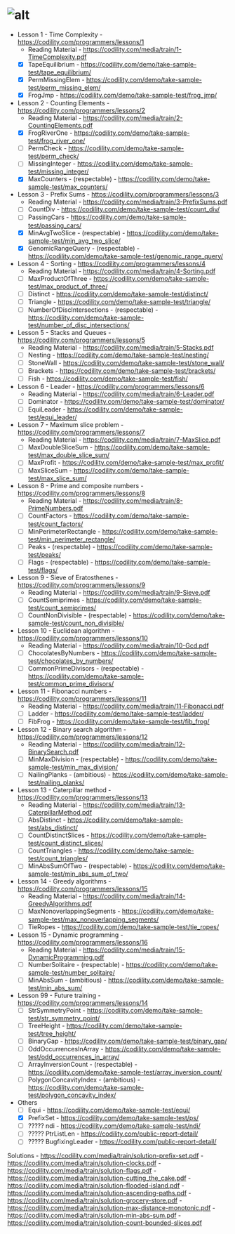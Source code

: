 # ![alt](https://codility.com/static/nux-img/logo.jpg)

- Lesson 1 - Time Complexity - https://codility.com/programmers/lessons/1
	- Reading Material - https://codility.com/media/train/1-TimeComplexity.pdf
	- [x] TapeEquilibrium - https://codility.com/demo/take-sample-test/tape_equilibrium/
	- [x] PermMissingElem - https://codility.com/demo/take-sample-test/perm_missing_elem/
	- [x] FrogJmp - https://codility.com/demo/take-sample-test/frog_jmp/
- Lesson 2 - Counting Elements - https://codility.com/programmers/lessons/2
	- Reading Material - https://codility.com/media/train/2-CountingElements.pdf
	- [x] FrogRiverOne - https://codility.com/demo/take-sample-test/frog_river_one/
	- [ ] PermCheck - https://codility.com/demo/take-sample-test/perm_check/
	- [ ] MissingInteger - https://codility.com/demo/take-sample-test/missing_integer/
	- [x] MaxCounters - (respectable) - https://codility.com/demo/take-sample-test/max_counters/
- Lesson 3 - Prefix Sums - https://codility.com/programmers/lessons/3
	- Reading Material - https://codility.com/media/train/3-PrefixSums.pdf
	- [ ] CountDiv - https://codility.com/demo/take-sample-test/count_div/
	- [ ] PassingCars - https://codility.com/demo/take-sample-test/passing_cars/
	- [x] MinAvgTwoSlice - (respectable) - https://codility.com/demo/take-sample-test/min_avg_two_slice/
	- [x] GenomicRangeQuery - (respectable) - https://codility.com/demo/take-sample-test/genomic_range_query/
- Lesson 4 - Sorting - https://codility.com/programmers/lessons/4
	- Reading Material - https://codility.com/media/train/4-Sorting.pdf
	- [ ] MaxProductOfThree - https://codility.com/demo/take-sample-test/max_product_of_three/
	- [ ] Distinct - https://codility.com/demo/take-sample-test/distinct/
	- [ ] Triangle - https://codility.com/demo/take-sample-test/triangle/
	- [ ] NumberOfDiscIntersections - (respectable) - https://codility.com/demo/take-sample-test/number_of_disc_intersections/
- Lesson 5 - Stacks and Queues - https://codility.com/programmers/lessons/5
	- Reading Material - https://codility.com/media/train/5-Stacks.pdf
	- [ ] Nesting - https://codility.com/demo/take-sample-test/nesting/
	- [ ] StoneWall - https://codility.com/demo/take-sample-test/stone_wall/
	- [ ] Brackets - https://codility.com/demo/take-sample-test/brackets/
	- [ ] Fish - https://codility.com/demo/take-sample-test/fish/
- Lesson 6 - Leader - https://codility.com/programmers/lessons/6
	- Reading Material - https://codility.com/media/train/6-Leader.pdf
	- [ ] Dominator - https://codility.com/demo/take-sample-test/dominator/
	- [ ] EquiLeader - https://codility.com/demo/take-sample-test/equi_leader/
- Lesson 7 - Maximum slice problem - https://codility.com/programmers/lessons/7
	- Reading Material - https://codility.com/media/train/7-MaxSlice.pdf
	- [ ] MaxDoubleSliceSum - https://codility.com/demo/take-sample-test/max_double_slice_sum/
	- [ ] MaxProfit - https://codility.com/demo/take-sample-test/max_profit/
	- [ ] MaxSliceSum - https://codility.com/demo/take-sample-test/max_slice_sum/
- Lesson 8 - Prime and composite numbers - https://codility.com/programmers/lessons/8
	- Reading Material - https://codility.com/media/train/8-PrimeNumbers.pdf
	- [ ] CountFactors - https://codility.com/demo/take-sample-test/count_factors/
	- [ ] MinPerimeterRectangle - https://codility.com/demo/take-sample-test/min_perimeter_rectangle/
	- [ ] Peaks - (respectable) - https://codility.com/demo/take-sample-test/peaks/
	- [ ] Flags - (respectable) - https://codility.com/demo/take-sample-test/flags/
- Lesson 9 - Sieve of Eratosthenes - https://codility.com/programmers/lessons/9
	- Reading Material - https://codility.com/media/train/9-Sieve.pdf
	- [ ] CountSemiprimes - https://codility.com/demo/take-sample-test/count_semiprimes/
	- [ ] CountNonDivisible - (respectable) - https://codility.com/demo/take-sample-test/count_non_divisible/
- Lesson 10 - Euclidean algorithm - https://codility.com/programmers/lessons/10
	- Reading Material - https://codility.com/media/train/10-Gcd.pdf
	- [ ] ChocolatesByNumbers - https://codility.com/demo/take-sample-test/chocolates_by_numbers/
	- [ ] CommonPrimeDivisors - (respectable) - https://codility.com/demo/take-sample-test/common_prime_divisors/
- Lesson 11 - Fibonacci numbers - https://codility.com/programmers/lessons/11
	- Reading Material - https://codility.com/media/train/11-Fibonacci.pdf
	- [ ] Ladder - https://codility.com/demo/take-sample-test/ladder/
	- [ ] FibFrog - https://codility.com/demo/take-sample-test/fib_frog/
- Lesson 12 - Binary search algorithm - https://codility.com/programmers/lessons/12
	- Reading Material - https://codility.com/media/train/12-BinarySearch.pdf
	- [ ] MinMaxDivision - (respectable) - https://codility.com/demo/take-sample-test/min_max_division/
	- [ ] NailingPlanks - (ambitious) - https://codility.com/demo/take-sample-test/nailing_planks/
- Lesson 13 - Caterpillar method - https://codility.com/programmers/lessons/13
	- Reading Material - https://codility.com/media/train/13-CaterpillarMethod.pdf
	- [ ] AbsDistinct - https://codility.com/demo/take-sample-test/abs_distinct/
	- [ ] CountDistinctSlices - https://codility.com/demo/take-sample-test/count_distinct_slices/
	- [ ] CountTriangles - https://codility.com/demo/take-sample-test/count_triangles/
	- [ ] MinAbsSumOfTwo - (respectable) - https://codility.com/demo/take-sample-test/min_abs_sum_of_two/
- Lesson 14 - Greedy algorithms - https://codility.com/programmers/lessons/15
	- Reading Material - https://codility.com/media/train/14-GreedyAlgorithms.pdf
	- [ ] MaxNonoverlappingSegments - https://codility.com/demo/take-sample-test/max_nonoverlapping_segments/
	- [ ] TieRopes - https://codility.com/demo/take-sample-test/tie_ropes/
- Lesson 15 - Dynamic programming - https://codility.com/programmers/lessons/16
	- Reading Material - https://codility.com/media/train/15-DynamicProgramming.pdf
	- [ ] NumberSolitaire - (respectable) - https://codility.com/demo/take-sample-test/number_solitaire/
	- [ ] MinAbsSum - (ambitious) - https://codility.com/demo/take-sample-test/min_abs_sum/
- Lesson 99 - Future training - https://codility.com/programmers/lessons/14
	- [ ] StrSymmetryPoint - https://codility.com/demo/take-sample-test/str_symmetry_point/
	- [ ] TreeHeight - https://codility.com/demo/take-sample-test/tree_height/
	- [ ] BinaryGap - https://codility.com/demo/take-sample-test/binary_gap/
	- [ ] OddOccurrencesInArray - https://codility.com/demo/take-sample-test/odd_occurrences_in_array/
	- [ ] ArrayInversionCount - (respectable) - https://codility.com/demo/take-sample-test/array_inversion_count/
	- [ ] PolygonConcavityIndex - (ambitious) - https://codility.com/demo/take-sample-test/polygon_concavity_index/
- Others
	- [ ] Equi - https://codility.com/demo/take-sample-test/equi/
	- [x] PrefixSet - https://codility.com/demo/take-sample-test/ps/
	- [ ] ????? ndi - https://codility.com/demo/take-sample-test/ndi/
	- [ ] ????? PtrListLen - https://codility.com/public-report-detail/
	- [ ] ????? BugfixingLeader - https://codility.com/public-report-detail/

Solutions
	- https://codility.com/media/train/solution-prefix-set.pdf
	- https://codility.com/media/train/solution-clocks.pdf
	- https://codility.com/media/train/solution-flags.pdf
	- https://codility.com/media/train/solution-cutting_the_cake.pdf
	- https://codility.com/media/train/solution-flooded-island.pdf
	- https://codility.com/media/train/solution-ascending-paths.pdf
	- https://codility.com/media/train/solution-grocery-store.pdf
	- https://codility.com/media/train/solution-max-distance-monotonic.pdf
	- https://codility.com/media/train/solution-min-abs-sum.pdf
	- https://codility.com/media/train/solution-count-bounded-slices.pdf
